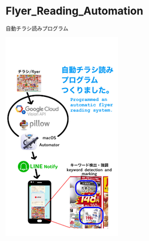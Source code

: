 # Flyer_Reading_Automation
自動チラシ読みプログラム
<p>
  <img src="Attached File/description.JPG" alt="description.JPG" width="300">
</p>
